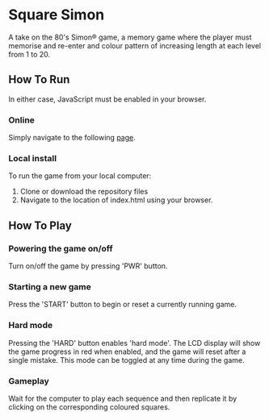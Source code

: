 # Square Simon
A take on the 80's Simon&reg; game, a memory game where the player must memorise and re-enter and colour pattern of increasing length at each level from 1 to 20.

## How To Run
In either case, JavaScript must be enabled in your browser.

### Online
Simply navigate to the following [page](https://evblance.github.io/square-simon/).

### Local install
To run the game from your local computer:

1. Clone or download the repository files
2. Navigate to the location of index.html using your browser.

## How To Play

### Powering the game on/off
Turn on/off the game by pressing 'PWR' button.

### Starting a new game
Press the 'START' button to begin or reset a currently running game.

### Hard mode
Pressing the 'HARD' button enables 'hard mode'. The LCD display will show the game progress in red when enabled, and the game will reset after a single mistake. This mode can be toggled at any time during the game.

### Gameplay
Wait for the computer to play each sequence and then replicate it by clicking on the corresponding coloured squares.
